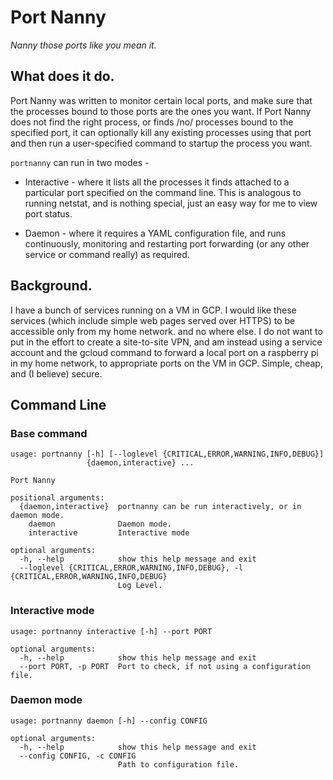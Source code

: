 # Port Nanny
_Nanny those ports like you mean it._

## What does it do.
Port Nanny was written to monitor certain local ports, and make sure that the processes bound to those ports are the ones you want. If Port Nanny does not find the right process, or finds /no/ processes bound to the specified port, it can optionally kill any existing processes using that port and then run a user-specified command to startup the process you want.

`portnanny` can run in two modes -
* Interactive - where it lists all the processes it finds attached to a particular port specified on the command line. This is analogous to running netstat, and is nothing special, just an easy way for me to view port status.

* Daemon - where it requires a YAML configuration file, and runs continuously, monitoring and restarting port forwarding (or any other service or command really) as required.

## Background.
I have a bunch of services running on a VM in GCP. I would like these services (which include simple web pages served over HTTPS) to be accessible only from my home network. and no where else. I do not want to put in the effort to create a site-to-site VPN, and am instead using a service account and the gcloud command to forward a local port on a raspberry pi in my home network, to appropriate ports on the VM in GCP. Simple, cheap, and (I believe) secure.


## Command Line

### Base command

```
usage: portnanny [-h] [--loglevel {CRITICAL,ERROR,WARNING,INFO,DEBUG}]
                 {daemon,interactive} ...

Port Nanny

positional arguments:
  {daemon,interactive}  portnanny can be run interactively, or in daemon mode.
    daemon              Daemon mode.
    interactive         Interactive mode

optional arguments:
  -h, --help            show this help message and exit
  --loglevel {CRITICAL,ERROR,WARNING,INFO,DEBUG}, -l {CRITICAL,ERROR,WARNING,INFO,DEBUG}
                        Log Level.
```


### Interactive mode
```
usage: portnanny interactive [-h] --port PORT

optional arguments:
  -h, --help            show this help message and exit
  --port PORT, -p PORT  Port to check, if not using a configuration file.
```


### Daemon mode
```
usage: portnanny daemon [-h] --config CONFIG

optional arguments:
  -h, --help            show this help message and exit
  --config CONFIG, -c CONFIG
                        Path to configuration file.
```
